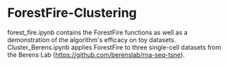 # ForestFire-Clustering

forest_fire.ipynb contains the ForestFire functions as well as a demonstration of the algorithm's efficacy on toy datasets. Cluster_Berens.ipynb applies ForestFire to three single-cell datasets from the Berens Lab (https://github.com/berenslab/rna-seq-tsne). 
